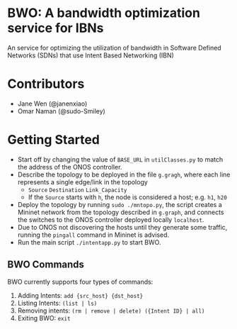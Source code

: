 # BWO: A bandwidth optimization service for IBNs
An service for optimizing the utilization of bandwidth in Software Defined Networks (SDNs) that use Intent Based Networking (IBN)

# Contributors
* Jane Wen (@janenxiao)
* Omar Naman (@sudo-Smiley)

# Getting Started
* Start off by changing the value of `BASE_URL` in `utilClasses.py` to match the address of the ONOS controller.
* Describe the topology to be deployed in the file `g.gragh`, where each line represents a single edge/link in the topology
  *  `Source` `Destination` `Link_Capacity`
  *  If the `Source` starts with `h`, the node is considered a host; e.g. `h1`, `h20`
* Deploy the topology by running `sudo ./mntopo.py`, the script creates a Mininet network from the topology described in `g.graph`, and connects the switches to the ONOS controller deployed locally `localhost`.
* Due to ONOS not discovering the hosts until they generate some traffic, running the `pingall` command in Mininet is advised.
* Run the main script `./intentapp.py` to start BWO.

## BWO Commands
BWO currently supports four types of commands:
1. Adding Intents: `add {src_host} {dst_host}`
2. Listing Intents: `(list | ls)`
3. Removing intents: `(rm | remove | delete) ({Intent ID} | all)`
4. Exiting BWO: `exit`


